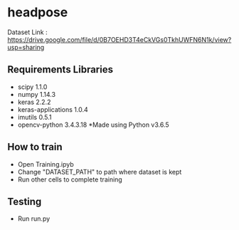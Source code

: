 # headpose
Dataset Link : https://drive.google.com/file/d/0B7OEHD3T4eCkVGs0TkhUWFN6N1k/view?usp=sharing 
## Requirements Libraries
 * scipy                     1.1.0
 * numpy                     1.14.3
 * keras                     2.2.2
 * keras-applications        1.0.4                    
 * imutils                   0.5.1 
 * opencv-python             3.4.3.18
*Made using Python v3.6.5
## How to train
 * Open Training.ipyb 
 * Change "DATASET_PATH" to path where dataset is kept
 * Run other cells to complete training
## Testing
  * Run run.py
